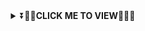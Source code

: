 <div align="center">
<details>
    <summary>⏬<b>🧚‍♀️<b>CLICK ME TO VIEW🧚‍♀️</b>⏬</b></summary>

  
<div align="center">
</p>


## [![Typing SVG](https://readme-typing-svg.herokuapp.com?font=Rockstar-ExtraBold&color=F00&lines=WELCOME+TO+QUEEN+NETHU+WA+BOT+𝚁𝙴𝙿𝙾.;CREATED+BY+DRAK+SHADOW+OFC;𝚃𝙷𝙸𝚂+𝙸𝚂+𝙰+𝚂𝙸𝙼𝙿𝙻𝙴+𝙱𝙾𝚃;𝙰𝙽𝙳+𝙸𝙽𝙲𝙻𝚄𝙳𝙴+𝙼𝙾𝚁𝙴+𝙵𝙴𝙰𝚃𝚄𝚁𝙴𝚂;𝘛𝘏𝘈𝘕𝘒𝘚+𝘍𝘙𝘖+𝘝𝘐𝘚𝘐𝘛𝘐𝘕𝘎+𝘔𝘠+𝘎𝘐𝘛)](https://git.io/typing-svg)

   <p align="center">
<a href="https://github.com">
    <img src="https://i.ibb.co/5R3pFFp/68747470733a2f2f692e6962622e636f2f68386d484c6a382f3130333930323033362d72656d6f766562672d707265766965.png">
  </a>
  

# Queen Nethu MD Bot

> Queen Nethu MD Bot is a multipurpose WhatsApp bot using library!
>
>

 ### FORK QUEEN NETHU REPO
    
 <p align="left">
<a href="https://github.com/shashikabot/-Queen-Nethu-MD-Bot-/fork"><img align="center" src="https://i.ibb.co/6JPLzq0/3105206-f081-5-removebg-preview.png" alt="Fork and deploy" height="35" width="150" /></a>   
    
  ### Simple Method

[![Deploy](https://www.herokucdn.com/deploy/button.svg)](https://heroku.com/deploy?template=https://github.com/shashikabot/-Queen-Nethu-MD-Bot-)
     </div>
  
<a href="https://app.uffizzi.com/projects"><img src="https://telegra.ph/file/e464e609e43eb3dfdc144.png" alt="Deploy on Railway" width="170px"></a>
</p>
 
[![Run on Repl.it](https://repl.it/badge/github/quiec/whatsAlfa)](https://replit.com/@MusicParadise/QUEENNETHU-MD-Qr?v=1)
    
   ## [![Typing SVG](https://readme-typing-svg.herokuapp.com?font=Rockstar-ExtraBold&color=FFFF00&lines=###+HOW+TO+DEVOLP;WA+BOT.)](https://git.io/typing-svg)
   
1. Fork This repo
2. Scan Qr Code 
3. Make Heroku deploy link your own 
4. Add app name and deploy 
5. Watch your heroku log 

   
## [![Typing SVG](https://readme-typing-svg.herokuapp.com?font=Rockstar-ExtraBold&color=FFF000&lines=If+you+think+this+bot+is+not+good;deploy+another+bot+you+like;If+you+become+Question+about+bot;join+our+Whatsapp+support+group;to+solve+it+♥️)](https://git.io/typing-svg)
